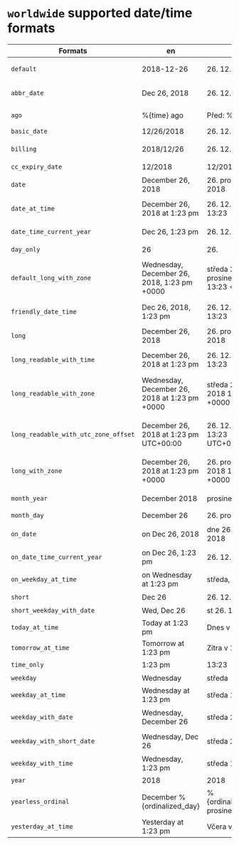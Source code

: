 <!--- Do not hand-edit this file. It is auto-generated by rake/cldr/locale_generator.rb -->
# `worldwide` supported date/time formats
|Formats|en|cs|da|de|es|fi|fr|it|ja|ko|hi|ms|nb|nl|pl|pt-BR|pt-PT|sv|th|tr|vi|zh-CN|zh-TW|
|---|---|---|---|---|---|---|---|---|---|---|---|---|---|---|---|---|---|---|---|---|---|---|---|
`default`|2018-12-26|26. 12. 2018|26.12.2018|26.12.2018|26/12/2018|26.12.2018|26/12/2018|26/12/2018|2018年12月26日|2018. 12. 26.|26/12/2018|26/12/2018|26.12.2018|26-12-2018|26.12.2018|26/12/2018|26/12/2018|2018-12-26|26/12/2018|26.12.2018|26/12/2018|2018年12月26日|2018年12月26日|
`abbr_date`|Dec 26, 2018|26. 12. 2018|26. dec. 2018|26. Dez 2018|26 dic 2018|26. joulu 2018|26 déc. 2018|26 dic 2018|2018年12月26日|2018년 12월 26일|26 दिस॰ 2018|26 Dis 2018|26. des 2018|26 dec. 2018|26 gru 2018|26 de dez. de 2018|26/12/2018|26 dec. 2018|26 ธ.ค. 2018|26 Ara 2018|26 Thg 12, 2018|2018年12月26日|2018年12月26日|
`ago`|%{time} ago|Před: %{time}|for %{time} siden|vor %{time}|hace %{time}|%{time} sitten|Il y a %{time}|%{time} fa|%{time}前|%{time} 전|%{time} पहले|%{time} ago|%{time} siden|%{time} geleden|%{time} temu|%{time} atrás|Há %{time}|%{time} sedan|%{time} ที่แล้ว|%{time} önce|%{time} trước|%{time}前|%{time}前|
`basic_date`|12/26/2018|26. 12. 2018|26.12.2018|26.12.2018|26/12/2018|26.12.2018|26/12/2018|26/12/2018|2018/12/26|2018. 12. 26.|26/12/2018|26/12/2018|26.12.2018|26-12-2018|26.12.2018|26/12/2018|26/12/2018|2018-12-26|26/12/2018|26.12.2018|26/12/2018|2018/12/26|2018/12/26|
`billing`|2018/12/26|26. 12. 2018|26.12.2018|2018/12/26|26/12/2018|26.12.2018|26/12/2018|26/12/2018|2018年12月26日|2018. 12. 26.|26/12/2018|26/12/2018|26.12.2018|26-12-2018|26.12.2018|26/12/2018|26/12/2018|2018-12-26|26/12/2018|26.12.2018|26/12/2018|2018年12月26日|2018年12月26日|
`cc_expiry_date`|12/2018|12/2018|12/2018|12/2018|12/2018|12/2018|12/2018|12/2018|12/2018|12/2018|12/2018|12/2018|12/2018|12/2018|12/2018|12/2018|12/2018|12/2018|12/2018|12/2018|12/2018|12/2018|12/2018|
`date`|December 26, 2018|26. prosinec 2018|26. december 2018|26. Dezember 2018|26 de diciembre de 2018|26. joulukuu 2018|26 décembre 2018|26 dicembre 2018|2018年12月26日|2018년 12월 26일|26 दिसंबर 2018|26 Disember 2018|26. desember 2018|26 december 2018|26 grudzień 2018|26 de dezembro de 2018|26 de dezembro de 2018|26 december 2018|26 ธันวาคม 2018|26 Aralık 2018|26 Tháng 12, 2018|2018年12月26日|2018年12月26日|
`date_at_time`|December 26, 2018 at 1:23 pm|26. 12. 2018 13:23|26. december 2018 kl. 13.23|26. Dezember 2018 um 13:23|26 diciembre 2018, 13:23|26. joulukuu 2018 klo 13.23|26 décembre 2018 à 13:23|26 dicembre 2018 13:23|2018年12月26日 13:23|2018년 12월 26일 오후 1:23|26 दिसंबर 2018 को 1:23 अपराह्न|26 Disember 2018 1:23 pm|26. desember 2018 kl. 13.23|26 december 2018 om 13:23|26 grudzień 2018 13:23|26 de dezembro de 2018 13:23|26/12/2018 às 13:23|26 december 2018 13.23|26 ธันวาคม 2018 13:23|26 Aralık 2018 13:23|13:23 26 Tháng 12, 2018|2018年12月26日 13:23|2018年12月26日 下午1:23|
`date_time_current_year`|Dec 26, 1:23 pm|26. 12. 13:23|26. dec. 13.23|26. Dez, 13:23|26 dic, 13:23|26. joulu 13.23|26 déc. 13:23|26 dic, 13:23|12月26日 13:23|12월 26일 오후 1:23|26 दिस॰, 1:23 अपराह्न|26 Dis, 1:23 pm|26. des, 13.23|26 dec. 13:23|26 gru, 13:23|26 de dez. 13:23|26/12, 13:23|26 dec. 13.23|26 ธ.ค. 13:23|26 Ara 13:23|13:23, 26 Thg 12|12月26日 13:23|12月26日 下午1:23|
`day_only`|26|26.|26.|26|26|26|26|26|26日|26일|26|26|26.|26|26|26|26|26|26|26|26|26日|26日|
`default_long_with_zone`|Wednesday, December 26, 2018, 1:23 pm +0000|středa 26. prosinec 2018 13:23 +0000|onsdag den 26. december 2018 13.23.45 +0000|Mittwoch, 26. Dezember 2018, 13:23 +0000|miércoles, 26 de diciembre de 2018, 13:23 +0000|keskiviikkona 26. joulukuu 2018 klo 13.23.45 +0000|mercredi 26 décembre 2018, 13:23 +0000|mercoledì 26 dicembre 2018, 13:23 +0000|2018年12月26日水曜日 13:23 +0000|2018년 12월 26일 수요일 오후 1시 23분 45초 +0000|बुधवार, 26 दिसंबर 2018, 1:23 अपराह्न +0000|Rabu, 26 Disember 2018, 1:23 pm +0000|onsdag 26. desember 2018, 13.23.45 +0000|woensdag 26 december 2018 13:23 +0000|środa, 26 grudzień 2018, 13:23 +0000|quarta-feira, 26 de dezembro de 2018 13:23 +0000|quarta-feira, 26 de dezembro de 2018, 13:23 +0000|onsdag 26 december 2018 13.23.45 +0000|วันพุธที่ 26 ธันวาคม 2018 13 นาฬิกา 23 นาที 45 วินาที +0000|26 Aralık 2018 Çarşamba 13:23 +0000|13:23 +0000, Thứ Tư, 26 Tháng 12, 2018|2018年12月26日星期三 +0000 13:23|2018年12月26日 星期三 下午1:23 [+0000]|
`friendly_date_time`|Dec 26, 2018, 1:23 pm|26. 12. 2018 13:23|26. dec. 2018 13.23|26. Dez 2018, 13:23|26 dic 2018, 13:23|26. joulu 2018 klo 13.23|26 déc. 2018, 13:23|26 dic 2018, 13:23|2018年12月26日 13:23|2018년 12월 26일 오후 1:23|26 दिस॰ 2018, 1:23 अपराह्न|26 Dis 2018, 1:23 pm|26. des 2018, 13.23|26 dec. 2018 13:23|26 gru 2018, 13:23|26 de dez. de 2018 13:23|26/12/2018, 13:23|26 dec. 2018 13.23|26 ธ.ค. 2018 13:23|26 Ara 2018 13:23|13:23, 26 Thg 12, 2018|2018年12月26日 13:23|2018年12月26日 下午1:23|
`long`|December 26, 2018|26. prosinec 2018|26. december 2018|26. Dezember 2018|26 de diciembre de 2018|26. joulukuu 2018|26 décembre 2018|26 dicembre 2018|2018年12月26日|2018년 12월 26일|26 दिसंबर 2018|26 Disember 2018|26. desember 2018|26 december 2018|26 grudzień 2018|26 de dezembro de 2018|26 de dezembro de 2018|26 december 2018|26 ธันวาคม 2018|26 Aralık 2018|26 Tháng 12, 2018|2018年12月26日|2018年12月26日|
`long_readable_with_time`|December 26, 2018 at 1:23 pm|26. 12. 2018 13:23|26. december 2018 kl. 13.23|26. Dezember 2018 um 13:23|26 diciembre 2018, 13:23|26. joulukuu 2018 klo 13.23|26 décembre 2018 à 13:23|26 dicembre 2018 13:23|2018年12月26日 13:23|2018년 12월 26일 오후 1:23|26 दिसंबर 2018 को 1:23 अपराह्न|26 Disember 2018 1:23 pm|26. desember 2018 kl. 13.23|26 december 2018 om 13:23|26 grudzień 2018 13:23|26 de dezembro de 2018 13:23|26/12/2018 às 13:23|26 december 2018 13.23|26 ธันวาคม 2018 13:23|26 Aralık 2018 13:23|13:23 26 Tháng 12, 2018|2018年12月26日 13:23|2018年12月26日 下午1:23|
`long_readable_with_zone`|Wednesday, December 26, 2018 at 1:23 pm +0000|středa 26. 12. 2018 13:23 +0000|onsdag 26. december 2018 kl. 13.23.45 +0000|Mittwoch, 26. Dezember 2018 um 13:23 +0000|miércoles, 26 diciembre 2018, 13:23 +0000|keskiviikkona 26. joulukuu 2018 klo 13.23.45 +0000|mercredi 26 décembre 2018 à 13:23 +0000|mercoledì 26 dicembre 2018 13:23 +0000|2018年12月26日(水曜日) 13:23 +0000|2018년 12월 26일 (수요일) 오후 1시 23분 45초 +0000|बुधवार, 26 दिसंबर 2018 को 1:23 अपराह्न +0000|Rabu, 26 Disember 2018 1:23 pm +0000|onsdag 26. desember 2018 kl. 13.23.45 +0000|woensdag 26 december 2018 om 13:23 +0000|środa, 26 grudzień 2018 13:23 +0000|quarta-feira, 26 de dezembro de 2018 13:23 +0000|quarta-feira, 26/12/2018 às 13:23 +0000|onsdag 26 december 2018 13.23.45 +0000|วันพุธ 26 ธันวาคม 2018 13 นาฬิกา 23 นาที 45 วินาที +0000|26 Aralık 2018 Çarşamba 13:23 +0000|13:23 +0000 Thứ Tư, 26 Tháng 12, 2018|2018年12月26日星期三 +0000 13:23|2018年12月26日 星期三 下午1:23 [+0000]|
`long_readable_with_utc_zone_offset`|December 26, 2018 at 1:23 pm UTC+00:00|26. 12. 2018 13:23 UTC+00:00|26. december 2018 kl. 13.23.45 UTC+00:00|26. Dezember 2018 um 13:23 UTC+00:00|26 diciembre 2018, 13:23 UTC+00:00|26. joulukuu 2018 klo 13.23.45 UTC+00:00|26 décembre 2018 à 13:23 UTC+00:00|26 dicembre 2018 13:23 UTC+00:00|2018年12月26日 13:23 UTC+00:00|2018년 12월 26일 오후 1시 23분 45초 UTC+00:00|26 दिसंबर 2018 को 1:23 अपराह्न UTC+00:00|26 Disember 2018 1:23 pm UTC+00:00|26. desember 2018 kl. 13.23.45 UTC+00:00|26 december 2018 om 13:23 UTC+00:00|26 grudzień 2018 13:23 UTC+00:00|26 de dezembro de 2018 13:23 UTC+00:00|26/12/2018 às 13:23 UTC+00:00|26 december 2018 13.23.45 UTC+00:00|26 ธันวาคม 2018 13 นาฬิกา 23 นาที 45 วินาที UTC+00:00|26 Aralık 2018 13:23 UTC+00:00|13:23 UTC+00:00 26 Tháng 12, 2018|2018年12月26日 UTC+00:00 13:23|2018年12月26日 下午1:23 [UTC+00:00]|
`long_with_zone`|December 26, 2018 at 1:23 pm +0000|26. prosinec 2018 13:23 +0000|26. december 2018 kl. 13.23.45 +0000|26. Dezember 2018 um 13:23 +0000|26 de diciembre de 2018, 13:23 +0000|26. joulukuu 2018 klo 13.23.45 +0000|26 décembre 2018 à 13:23 +0000|26 dicembre 2018 13:23 +0000|2018年12月26日 13:23 +0000|2018년 12월 26일 오후 1시 23분 45초 +0000|26 दिसंबर 2018 को 1:23 अपराह्न +0000|26 Disember 2018 1:23 pm +0000|26. desember 2018 kl. 13.23.45 +0000|26 december 2018 om 13:23 +0000|26 grudzień 2018 13:23 +0000|26 de dezembro de 2018 13:23 +0000|26 de dezembro de 2018 às 13:23 +0000|26 december 2018 13.23.45 +0000|26 ธันวาคม 2018 13 นาฬิกา 23 นาที 45 วินาที +0000|26 Aralık 2018 13:23 +0000|13:23 +0000 26 Tháng 12, 2018|2018年12月26日 +0000 13:23|2018年12月26日 下午1:23 [+0000]|
`month_year`|December 2018|prosinec 2018|december 2018|Dezember 2018|diciembre de 2018|joulukuu 2018|décembre 2018|dicembre 2018|2018年12月|2018년 12월|दिसंबर 2018|Disember 2018|desember 2018|december 2018|grudzień 2018|dezembro de 2018|dezembro de 2018|december 2018|ธันวาคม 2018|Aralık 2018|Tháng 12 năm 2018|2018年12月|2018年12月|
`month_day`|December 26|26. prosinec|26. december|26. Dezember|26 de diciembre|26. joulukuu|26 décembre|26 dicembre|12月26日|12월 26일|26 दिसंबर|26 Disember|26. desember|26 december|26 grudzień|26 de dezembro|26 de dezembro|26 december|26 ธันวาคม|26 Aralık|26 Tháng 12|12月26日|12月26日|
`on_date`|on Dec 26, 2018|dne 26. 12. 2018|den 26. dec. 2018|am 26. Dez 2018|el 26 dic 2018|26. joulu 2018|le 26 déc. 2018|26 dic 2018|2018年12月26日で|2018년 12월 26일|26 दिस॰ 2018 पर|26 Dis 2018|på 26. des 2018|op 26 dec. 2018|dnia 26 gru 2018|em 26 de dez. de 2018|em 26/12/2018|den 26 dec. 2018|บน 26 ธ.ค. 2018|26 Ara 2018 tarihinde|vào 26 Thg 12, 2018|在 2018年12月26日 上|在 2018年12月26日 上|
`on_date_time_current_year`|on Dec 26, 1:23 pm|26. 12., 13:23|den 26. dec., 13.23|am 26. Dez um 13:23|el 26 dic, a las 13:23|26. joulu, 13.23|le 26 déc. à 13:23|26 dic, 13:23|12月26日の13:23|12월 26일, 오후 1:23|26 दिस॰, 1:23 अपराह्न पर|1:23 pm 26 Dis|på 26. des, 13.23|op 26 dec., 13:23|26 gru, 13:23|em 26 de dez., 13:23|em 26/12, à(s) 13:23|den 26 dec., 13.23|ใน 26 ธ.ค. เวลา 13:23|26 Ara günü, 13:23|vào 26 Thg 12, 13:23|于 12月26日 13:23|於 12月26日下午1:23|
`on_weekday_at_time`|on Wednesday at 1:23 pm|středa, 13:23|onsdag klokken 13.23|am Mittwoch um 13:23|el miércoles a las 13:23|keskiviikkona kello 13.23|le mercredi à 13:23|mercoledì alle 13:23|13:23、水曜日|수요일 / 오후 1:23|बुधवार को 1:23 अपराह्न बजे|1:23 pm Rabu|onsdag kl. 13.23|op woensdag om 13:23|środa o 13:23|em quarta-feira às 13:23|na(o) quarta-feira à(s) 13:23|på onsdag kl. 13.23|ใน วันพุธ เวลา 13:23|Çarşamba günü, saat 13:23|vào Thứ Tư lúc 13:23|在 星期三 13:23|於 星期三下午1:23|
`short`|Dec 26|26. 12.|26. dec.|26. Dez|26 dic|26. joulu|26 déc.|26 dic|12月26日|12월 26일|26 दिस॰|26 Dis|26. des|26 dec.|26 gru|26 de dez.|26/12|26 dec.|26 ธ.ค.|26 Ara|26 Thg 12|12月26日|12月26日|
`short_weekday_with_date`|Wed, Dec 26|st 26. 12.|ons. 26. dec.|Mi., 26. Dez|mié, 26 dic|ke 26. joulu|mer. 26 déc.|mer 26 dic|12月26日(水)|12월 26일 (수)|बुध, 26 दिस॰|Rab, 26 Dis|ons. 26. des|wo 26 dec.|śr., 26 gru|qua., 26 de dez.|quarta, 26/12|ons 26 dec.|พ. 26 ธ.ค.|26 Aralık Çar|Th 4, 26 Thg 12|12月26日周三|12月26日 週三|
`today_at_time`|Today at 1:23 pm|Dnes v 13:23|I dag kl. 13.23|Heute um 13:23|Hoy a las 13:23|tänään klo 13.23|Aujourd'hui à 13:23|Oggi alle 13:23|今日の13:23|오늘: 오후 1:23|आज 1:23 अपराह्न बजे|1:23 pm hari ini|I dag kl. 13.23|Vandaag om 13:23|Dzisiaj o 13:23|Hoje às 13:23|Hoje à(s) 13:23|I dag kl. 13.23|วันนี้ในวันที่ 13:23|Bugün 13:23|Hôm nay lúc 13:23|今天 13:23|今日 下午1:23|
`tomorrow_at_time`|Tomorrow at 1:23 pm|Zítra v 13:23|I morgen kl. 13.23|Morgen um 13:23|Mañana a las 13:23|Huomenna kello 13.23|Demain à 13:23|Domani alle 13:23|明日の13:23|내일 오후 1:23|1:23 अपराह्न कल|1:23 pm esok|I morgen kl. 13.23|Morgen om 13:23|Jutro o 13:23|Amanhã à(s) 13:23|Amanhã à(s) 13:23|I morgon kl. 13.23|พรุ่งนี้เวลา 13:23|Yarın şu saatte: 13:23|Ngày mai lúc 13:23|明天 13:23|明天 下午1:23|
`time_only`|1:23 pm|13:23|13.23|13:23|13:23|13.23|13:23|13:23|13:23|오후 1:23|1:23 अपराह्न|1:23 pm|13.23|13:23|13:23|13:23|13:23|13.23|13:23|13:23|13:23|13:23|下午1:23|
`weekday`|Wednesday|středa|onsdag|Mittwoch|miércoles|keskiviikkona|mercredi|mercoledì|水曜日|수요일|बुधवार|Rabu|onsdag|woensdag|środa|quarta-feira|quarta-feira|onsdag|วันพุธ|Çarşamba|Thứ Tư|星期三|星期三|
`weekday_at_time`|Wednesday at 1:23 pm|středa 13:23|onsdag kl. 13.23|Mittwoch um 13:23|miércoles, 13:23|keskiviikkona klo 13.23|mercredi à 13:23|mercoledì 13:23|水曜日 13:23|수요일 오후 1:23|बुधवार को 1:23 अपराह्न|Rabu 1:23 pm|onsdag kl. 13.23|woensdag om 13:23|środa 13:23|quarta-feira 13:23|quarta-feira às 13:23|onsdag 13.23|วันพุธ 13:23|Çarşamba 13:23|13:23 Thứ Tư|星期三 13:23|星期三 下午1:23|
`weekday_with_date`|Wednesday, December 26|středa 26. 12.|onsdag 26. december|Mittwoch, 26. Dezember|miércoles, 26 diciembre|ke 26. joulukuu|mercredi 26 décembre|mercoledì 26 dicembre|12月26日(水曜日)|12월 26일 (수요일)|बुधवार, 26 दिसंबर|Rabu, 26 Disember|onsdag 26. desember|woensdag 26 december|środa, 26 grudzień|quarta-feira, 26 de dezembro|quarta-feira, 26/12|onsdag 26 december|วันพุธ 26 ธันวาคม|26 Aralık Çarşamba|Thứ Tư, 26 Tháng 12|12月26日星期三|12月26日 星期三|
`weekday_with_short_date`|Wednesday, Dec 26|středa 26. 12.|onsdag 26. dec.|Mittwoch, 26. Dez|miércoles, 26 dic|ke 26. joulu|mercredi 26 déc.|mercoledì 26 dic|12月26日(水曜日)|12월 26일 (수요일)|बुधवार, 26 दिस॰|Rabu, 26 Dis|onsdag 26. des|woensdag 26 dec.|środa, 26 gru|quarta-feira, 26 de dez.|quarta-feira, 26/12|onsdag 26 dec.|วันพุธ 26 ธ.ค.|26 Aralık Çarşamba|Thứ Tư, 26 Thg 12|12月26日星期三|12月26日 星期三|
`weekday_with_time`|Wednesday, 1:23 pm|středa 13:23|onsdag 13.23|Mittwoch, 13:23|miércoles, 13:23|keskiviikkona klo 13.23|mercredi, 13:23|mercoledì, 13:23|水曜日 13:23|수요일 오후 1:23|बुधवार, 1:23 अपराह्न|Rabu, 1:23 pm|onsdag, 13.23|woensdag 13:23|środa, 13:23|quarta-feira 13:23|quarta-feira, 13:23|onsdag 13.23|วันพุธ 13:23|Çarşamba 13:23|13:23, Thứ Tư|星期三 13:23|星期三 下午1:23|
`year`|2018|2018|2018|2018|2018|2018|2018|2018|2018年|2018년|2018|2018|2018|2018|2018|2018|2018|2018|2018|2018|2018|2018年|2018年|
`yearless_ordinal`|December %{ordinalized_day}|%{ordinalized_day} prosinec|%{ordinalized_day} december|%{ordinalized_day} Dezember|%{ordinalized_day} diciembre|%{ordinalized_day} joulukuu|%{ordinalized_day} décembre|%{ordinalized_day} dicembre|12月%{ordinalized_day}|12월 %{ordinalized_day}|%{ordinalized_day} दिसंबर|%{ordinalized_day} Disember|%{ordinalized_day} desember|%{ordinalized_day} december|%{ordinalized_day} grudzień|%{ordinalized_day} dezembro|%{ordinalized_day} dezembro|%{ordinalized_day} december|%{ordinalized_day} ธันวาคม|%{ordinalized_day} Aralık|%{ordinalized_day} Tháng 12|十二月%{ordinalized_day}|12月%{ordinalized_day}|
`yesterday_at_time`|Yesterday at 1:23 pm|Včera v 13:23|I går kl. 13.23|Gestern um 13:23|Ayer a las 13:23|Eilen klo 13.23|Hier à 13:23|Ieri alle 13:23|昨日の13:23|어제 오후 1:23|कल 1:23 अपराह्न पर|1:23 pm semalam|I går kl. 13.23|Gisteren om 13:23|Wczoraj o 13:23|Ontem às 13:23|Ontem à(s) 13:23|I går kl. 13.23|เมื่อวานเวลา 13:23|Dün 13:23|Hôm qua lúc 13:23|昨天 13:23|昨天 下午1:23|
